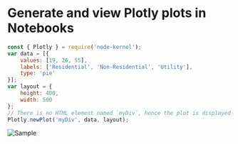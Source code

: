 # Generate and view Plotly plots in Notebooks

```javascript
const { Plotly } = require('node-kernel');
var data = [{
    values: [19, 26, 55],
    labels: ['Residential', 'Non-Residential', 'Utility'],
    type: 'pie'
}];
var layout = {
    height: 400,
    width: 500
};
// There is no HTML element named `myDiv`, hence the plot is displayed below.
Plotly.newPlot('myDiv', data, layout);
```

![Sample](https://raw.githubusercontent.com/DonJayamanne/typescript-notebook/main/resources/docs/plotly/generate.png)
